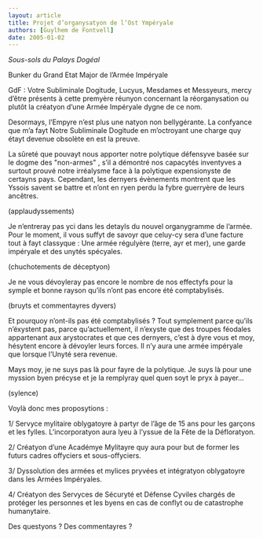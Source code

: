 ```yaml
---
layout: article
title: Projet d’organysatyon de l’Ost Ympéryale
authors: [Guylhem de Fontvell]
date: 2005-01-02
---
```


_Sous-sols du Palays Dogéal_

Bunker du Grand Etat Major de l’Armée Impéryale

GdF : Votre Subliminale Dogitude, Lucyus, Mesdames et Messyeurs, mercy d’être présents à cette premyère réunyon concernant la réorganysation ou plutôt la créatyon d’une Armée Impéryale dygne de ce nom.

Desormays, l’Empyre n’est plus une natyon non bellygérante. La confyance que m’a fayt Notre Subliminale Dogitude en m’octroyant une charge quy étayt devenue obsolète en est la preuve.

La sûreté que pouvayt nous apporter notre polytique défensyve basée sur le dogme des "non-armes" , s’il a démontré nos capacytés inventyves a surtout prouvé notre irréalysme face à la polytique expensionyste de certayns pays. Cependant, les dernyers évènements montrent que les Yssois savent se battre et n’ont en ryen perdu la fybre guerryère de leurs ancêtres.

(applaudyssements)

Je n’entreray pas yci dans les detayls du nouvel organygramme de l’armée. Pour le moment, il vous suffyt de savoyr que celuy-cy sera d’une facture tout à fayt classyque : Une armée régulyère (terre, ayr et mer), une garde impéryale et des unytés spécyales.

(chuchotements de déceptyon)

Je ne vous dévoyleray pas encore le nombre de nos effectyfs pour la symple et bonne rayson qu’ils n’ont pas encore été comptabylisés.

(bruyts et commentayres dyvers)

Et pourquoy n’ont-ils pas été comptabylisés ? Tout symplement parce qu’ils n’éxystent pas, parce qu’actuellement, il n’exyste que des troupes féodales appartenant aux arystocrates et que ces dernyers, c’est à dyre vous et moy, hésytent encore à dévoyler leurs forces. Il n’y aura une armée impéryale que lorsque l’Unyté sera revenue.

Mays moy, je ne suys pas là pour fayre de la polytique. Je suys là pour une myssion byen précyse et je la remplyray quel quen soyt le pryx à payer...

(sylence)

Voylà donc mes proposytions :

1/ Servyce mylitaire oblygatoyre à partyr de l’âge de 15 ans pour les garçons et les fylles. L’incorporatyon aura lyeu à l’yssue de la Fête de la Défloratyon.

2/ Créatyon d’une Académye Mylitayre quy aura pour but de former les futurs cadres offyciers et sous-offyciers.

3/ Dyssolution des armées et mylices pryvées et intégratyon oblygatoyre dans les Armées Impéryales.

4/ Créatyon des Servyces de Sécuryté et Défense Cyviles chargés de protéger les personnes et les byens en cas de conflyt ou de catastrophe humanytaire.

Des questyons ? Des commentayres ?